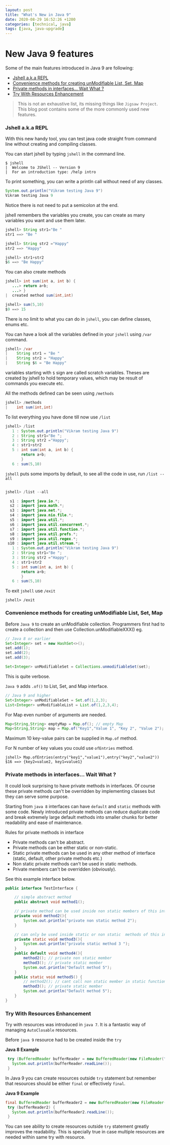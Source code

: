 ```yaml
---
layout: post
title: "What's New in Java 9"
date: 2020-08-29 16:52:26 +1200
categories: [technical, java]
tags: [java, java-upgrade]
---
```


# New Java 9 features <!-- omit in toc -->

Some of the main features introduced in Java 9 are following:

- [Jshell a.k.a REPL](#jshell-aka-repl)
- [Convenience methods for creating unModifiable List, Set, Map](#convenience-methods-for-creating-unmodifiable-list-set-map)
- [Private methods in interfaces... Wait What ?](#private-methods-in-interfaces-wait-what-)
- [Try With Resources Enhancement](#try-with-resources-enhancement)

> This is not an exhaustive list, its missing things like `Jigsaw Project`. This blog post contains some of the more commonly used new features.

### Jshell a.k.a REPL

With this new handy tool, you can test java code straight from command line without creating and compiling classes.

You can start jshell by typing `jshell` in the command line.

```shell
$ jshell
|  Welcome to JShell -- Version 9
|  For an introduction type: /help intro
```

To print something, you can write a println call without need of any classes.

```java
System.out.println("Vikram testing Java 9")
Vikram testing Java 9
```

Notice there is not need to put a semicolon at the end.

jshell remembers the variables you create, you can create as many variables you want and use them later.

```java
jshell> String str1="Be "
str1 ==> "Be "

jshell> String str2 ="Happy"
str2 ==> "Happy"

jshell> str1+str2
$6 ==> "Be Happy"
```

You can also create methods

```java
jshell> int sum(int a, int b) {
   ...> return a+b;
   ...> }
|  created method sum(int,int)

jshell> sum(5,10)
$9 ==> 15
```

There is no limit to what you can do in `jshell`, you can define classes, enums etc.

You can have a look all the variables defined in your `jshell` using `/var` command.

```java
jshell> /var
|    String str1 = "Be "
|    String str2 = "Happy"
|    String $6 = "Be Happy"
```

variables starting with `$` sign are called scratch variables. Theses are created by jshell to hold temporary values, which may be result of commands you execute etc.

All the methods defined can be seen using `/methods`

```java
jshell> /methods
|    int sum(int,int)
```

To list everything you have done till now use `/list`

```java
jshell> /list
   1 : System.out.println("Vikram testing Java 9")
   2 : String str1="Be ";
   3 : String str2 ="Happy";
   4 : str1+str2
   5 : int sum(int a, int b) {
       return a+b;
       }
   6 : sum(5,10)
```

`jshell` puts some imports by default, to see all the code in use, run `/list --all`

```java

jshell> /list --all

  s1 : import java.io.*;
  s2 : import java.math.*;
  s3 : import java.net.*;
  s4 : import java.nio.file.*;
  s5 : import java.util.*;
  s6 : import java.util.concurrent.*;
  s7 : import java.util.function.*;
  s8 : import java.util.prefs.*;
  s9 : import java.util.regex.*;
 s10 : import java.util.stream.*;
   1 : System.out.println("Vikram testing Java 9")
   2 : String str1="Be ";
   3 : String str2 ="Happy";
   4 : str1+str2
   5 : int sum(int a, int b) {
       return a+b;
       }
   6 : sum(5,10)
```

To exit `jshell` use `/exit`

```shell
jshell> /exit
```

### Convenience methods for creating unModifiable List, Set, Map

Before `Java 9` to create an unModifiable collection. Programmers first had to create a collection and then use Collection.unModifiableXXX() eg.

```java
// Java 8 or earlier
Set<Integer> set = new HashSet<>();
set.add(1);
set.add(2);
set.add(3);

Set<Integer> unModifiableSet = Collections.unmodifiableSet(set);
```

This is quite verbose.

`Java 9` adds `.of()` to List, Set, and Map interface.

```java
// Java 9 and higher
Set<Integer> unModifiableSet = Set.of(1,2,3);
List<Integer> unModifiableList = List.of(1,2,3,4);
```

For Map even number of arguments are needed.

```java
Map<String,String> emptyMap = Map.of(); // empty Map
Map<String,String> map = Map.of("Key1","Value 1", "Key 2", "Value 2");
```

Maximum 10 key-value pairs can be supplied in `Map.of` method.

For N number of key values you could use `ofEntries` method.

```shell
jshell> Map.ofEntries(entry("key1","value1"),entry("key2","value2"))
$16 ==> {key2=value2, key1=value1}
```

### Private methods in interfaces... Wait What ?

It could look surprising to have private methods in interfaces. Of course these private methods can't be overridden by implementing classes but they can serve some purpose.

Starting from `java 8` interfaces can have `default` and `static` methods with some code.
Newly introduced private methods can reduce duplicate code and break extremely large default methods into smaller chunks for better readability and ease of maintenance.

Rules for private methods in interface

- Private methods can't be abstract.
- Private methods can be either static or non-static.
- Static private methods can be used in any other method of interface (static, default, other private methods etc.)
- Non static private methods can't be used in static methods.
- Private members can't be overridden (obviously).

See this example interface below.

```java
public interface TestInterface {

    // simple abstract method
    public abstract void method1();

    // private method can be used inside non static members of this interface.
    private void method2(){
        System.out.println("private non static method 2");
    }

    // can only be used inside static or non static  methods of this interface.
    private static void method3(){
        System.out.println("private static method 3 ");
    }
    public default void method4(){
        method2(); // private non static member
        method3(); // private static member
        System.out.println("Default method 5");
    }
    public static void method5() {
        // method2(); // cant call non static member in static function
        method3(); // private static member
        System.out.println("Default method 5");
    }
}
```

### Try With Resources Enhancement

Try with resources was introduced in `java 7`. It is a fantastic way of managing `AutoClosable` resources.

Before `java 9` resource had to be created inside the `try`

**Java 8 Example**

```java
 try (BufferedReader bufferReader = new BufferedReader(new FileReader("vikram.md"));) {
   System.out.println(bufferReader.readLine());
 }
```

In Java 9 you can create resources outside `try` statement but remember that resources should be either `final` or effectively `final`.

**Java 9 Example**

```java
final BufferedReader bufferReader2 = new BufferedReader(new FileReader("vikram.md"));
 try (bufferReader2) {
   System.out.println(bufferReader2.readLine());
 }
```

You can see ability to create resources outside `try` statement greatly improves the readability. This is specially true in case multiple resources are needed within same try with resource.
